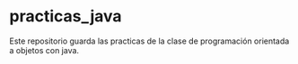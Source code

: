 # practicas_java
Este repositorio guarda las practicas de la clase de programación orientada a objetos con java.
